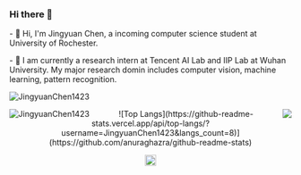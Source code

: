 ### Hi there 👋

<p>
   - 🔭 Hi, I'm Jingyuan Chen, a incoming computer science student at University of Rochester.
<p>
   - 🌱 I am currently a research intern at Tencent AI Lab and IIP Lab at Wuhan University. My major research domin includes computer vision, machine learning, pattern recognition.

<p align="left"> <img src="https://komarev.com/ghpvc/?username=JingyuanChen1423" alt="JingyuanChen1423" /> </p>

<p align="center">
  <img align="left" src="https://github-readme-stats.vercel.app/api?username=JingyuanChen1423&count_private=true&show_icons=true&theme=radical" alt="JingyuanChen1423"/>
  <img align="right" src="https://github-readme-stats.vercel.app/api/top-langs/?username=JingyuanChen1423&theme=light&hide_langs_below=1"/>
   ![Top Langs](https://github-readme-stats.vercel.app/api/top-langs/?username=JingyuanChen1423&langs_count=8)](https://github.com/anuraghazra/github-readme-stats)
</p>

<p align="center">
  <a href="https://www.linkedin.com/in/jingyuan-patrick-chen-1b99921ba/" target="_blank"><img align="center" src="https://cdn.jsdelivr.net/npm/simple-icons@3.0.1/icons/linkedin.svg" alt="JingyuanChen1423" height="20" width="20" /></a>
</p>
<!--
**JingyuanChen1423/JingyuanChen1423** is a ✨ _special_ ✨ repository because its `README.md` (this file) appears on your GitHub profile.

Here are some ideas to get you started:

- 🔭 I’m currently working on ...
- 🌱 I’m currently learning ...
- 👯 I’m looking to collaborate on ...
- 🤔 I’m looking for help with ...
- 💬 Ask me about ...
- 📫 How to reach me: ...
- 😄 Pronouns: ...
- ⚡ Fun fact: ...
-->
